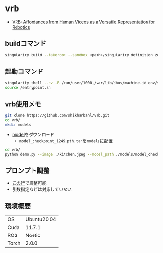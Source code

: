 # vrb

- [VRB: Affordances from Human Videos as a Versatile Representation for Robotics](https://github.com/shikharbahl/vrb)

## buildコマンド

```bash
singularity build --fakeroot --sandbox <path>/singularity_definition_zoo/013_clrnet_cuda_11_7/sandbox_clrnet Definitionfile.def 
```

## 起動コマンド

```bash
singularity shell --nv -B /run/user/1000,/var/lib/dbus/machine-id env/sigverse_sandbox/
source /entrypoint.sh
```

## vrb使用メモ

```bash
git clone https://github.com/shikharbahl/vrb.git
cd vrb/
mkdir models
```

- [model](https://drive.google.com/file/d/1nzahuDh4Wa0SXCPwpu9Z_MwkQGerGAhp/view?usp=sharing)をダウンロード
  - `model_checkpoint_1249.pth.tar`を`models`に配置

```bash
cd vrb/
python demo.py --image ./kitchen.jpeg --model_path ./models/model_checkpoint_1249.pth.tar
```

## プロンプト調整

- [この行](https://github.com/shikharbahl/vrb/blob/a3aaa272fddfa6c766d1a0069b486c6cece60f31/inference.py#L55)で調整可能
- 引数指定などは対応していない

## 環境概要

| | |
| --- | --- |
| OS | Ubuntu20.04 |
| Cuda | 11.7.1 |
| ROS | Noetic |
| Torch | 2.0.0 |
